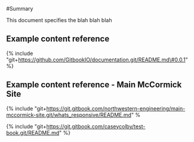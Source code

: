 \#Summary

This document specifies the blah blah blah

## Example content reference 

{% include "git+https://github.com/GitbookIO/documentation.git/README.md\#0.0.1" %}

## Example content reference - Main McCormick Site

{% include "git+https://git.gitbook.com/northwestern-engineering/main-mccormick-site.git/whats_responsive/README.md" %


{% include "git+https://git.gitbook.com/caseycolby/test-book.git/README.md" %}






